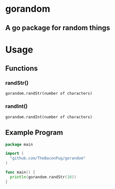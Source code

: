# gorandom

## A go package for random things

# Usage

## Functions

### randStr()

``gorandom.randStr(number of characters)``

### randInt()

``gorandom.randInt(number of characters)``

## Example Program

```go
package main

import (
  "github.com/TheBaconPug/gorandom"
)

func main() {
  println(gorandom.randStr(10))
}
```
